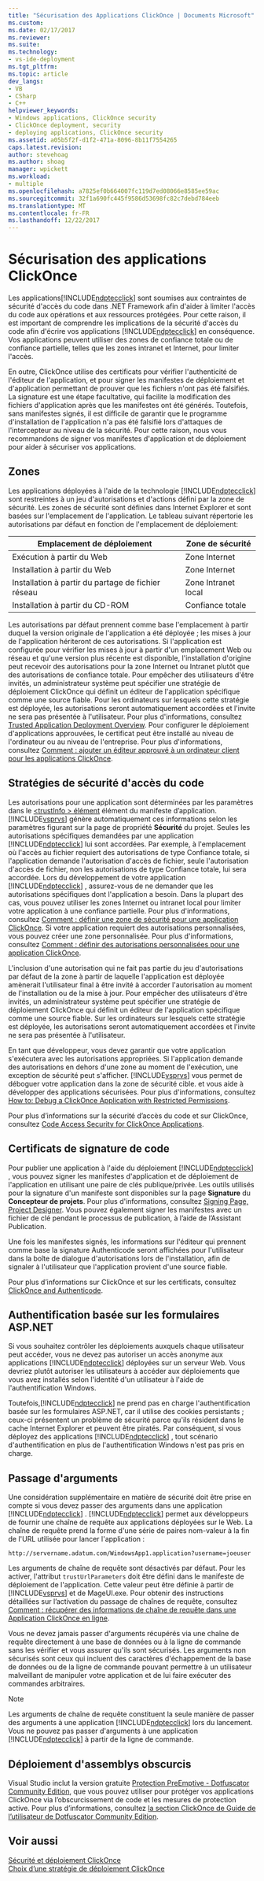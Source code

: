 ```yaml
---
title: "Sécurisation des Applications ClickOnce | Documents Microsoft"
ms.custom: 
ms.date: 02/17/2017
ms.reviewer: 
ms.suite: 
ms.technology:
- vs-ide-deployment
ms.tgt_pltfrm: 
ms.topic: article
dev_langs:
- VB
- CSharp
- C++
helpviewer_keywords:
- Windows applications, ClickOnce security
- ClickOnce deployment, security
- deploying applications, ClickOnce security
ms.assetid: a05b5f2f-d1f2-471a-8096-8b11f7554265
caps.latest.revision: 
author: stevehoag
ms.author: shoag
manager: wpickett
ms.workload:
- multiple
ms.openlocfilehash: a7825ef0b664007fc119d7ed08066e8585ee59ac
ms.sourcegitcommit: 32f1a690fc445f9586d53698fc82c7debd784eeb
ms.translationtype: MT
ms.contentlocale: fr-FR
ms.lasthandoff: 12/22/2017
---
```

# <a name="securing-clickonce-applications"></a>Sécurisation des applications ClickOnce
Les applications[!INCLUDE[ndptecclick](../deployment/includes/ndptecclick_md.md)] sont soumises aux contraintes de sécurité d'accès du code dans .NET Framework afin d'aider à limiter l'accès du code aux opérations et aux ressources protégées. Pour cette raison, il est important de comprendre les implications de la sécurité d'accès du code afin d'écrire vos applications [!INCLUDE[ndptecclick](../deployment/includes/ndptecclick_md.md)] en conséquence. Vos applications peuvent utiliser des zones de confiance totale ou de confiance partielle, telles que les zones intranet et Internet, pour limiter l'accès.  
  
 En outre, ClickOnce utilise des certificats pour vérifier l'authenticité de l'éditeur de l'application, et pour signer les manifestes de déploiement et d'application permettant de prouver que les fichiers n'ont pas été falsifiés. La signature est une étape facultative, qui facilite la modification des fichiers d'application après que les manifestes ont été générés. Toutefois, sans manifestes signés, il est difficile de garantir que le programme d'installation de l'application n'a pas été falsifié lors d'attaques de l'intercepteur au niveau de la sécurité. Pour cette raison, nous vous recommandons de signer vos manifestes d'application et de déploiement pour aider à sécuriser vos applications.  
  
## <a name="zones"></a>Zones  
 Les applications déployées à l'aide de la technologie [!INCLUDE[ndptecclick](../deployment/includes/ndptecclick_md.md)] sont restreintes à un jeu d'autorisations et d'actions défini par la zone de sécurité. Les zones de sécurité sont définies dans Internet Explorer et sont basées sur l'emplacement de l'application. Le tableau suivant répertorie les autorisations par défaut en fonction de l'emplacement de déploiement:  
  
|Emplacement de déploiement|Zone de sécurité|  
|-------------------------|-------------------|  
|Exécution à partir du Web|Zone Internet|  
|Installation à partir du Web|Zone Internet|  
|Installation à partir du partage de fichier réseau|Zone Intranet local|  
|Installation à partir du CD-ROM|Confiance totale|  
  
 Les autorisations par défaut prennent comme base l'emplacement à partir duquel la version originale de l'application a été déployée ; les mises à jour de l'application hériteront de ces autorisations. Si l'application est configurée pour vérifier les mises à jour à partir d'un emplacement Web ou réseau et qu'une version plus récente est disponible, l'installation d'origine peut recevoir des autorisations pour la zone Internet ou Intranet plutôt que des autorisations de confiance totale. Pour empêcher des utilisateurs d'être invités, un administrateur système peut spécifier une stratégie de déploiement ClickOnce qui définit un éditeur de l'application spécifique comme une source fiable. Pour les ordinateurs sur lesquels cette stratégie est déployée, les autorisations seront automatiquement accordées et l'invite ne sera pas présentée à l'utilisateur. Pour plus d'informations, consultez [Trusted Application Deployment Overview](../deployment/trusted-application-deployment-overview.md). Pour configurer le déploiement d'applications approuvées, le certificat peut être installé au niveau de l'ordinateur ou au niveau de l'entreprise. Pour plus d'informations, consultez [Comment : ajouter un éditeur approuvé à un ordinateur client pour les applications ClickOnce](../deployment/how-to-add-a-trusted-publisher-to-a-client-computer-for-clickonce-applications.md).  
  
## <a name="code-access-security-policies"></a>Stratégies de sécurité d'accès du code  
 Les autorisations pour une application sont déterminées par les paramètres dans le [ \<trustInfo > élément](../deployment/trustinfo-element-clickonce-application.md) élément du manifeste d’application. [!INCLUDE[vsprvs](../code-quality/includes/vsprvs_md.md)] génère automatiquement ces informations selon les paramètres figurant sur la page de propriété **Sécurité** du projet. Seules les autorisations spécifiques demandées par une application [!INCLUDE[ndptecclick](../deployment/includes/ndptecclick_md.md)] lui sont accordées. Par exemple, à l'emplacement où l'accès au fichier requiert des autorisations de type Confiance totale, si l'application demande l'autorisation d'accès de fichier, seule l'autorisation d'accès de fichier, non les autorisations de type Confiance totale, lui sera accordée. Lors du développement de votre application [!INCLUDE[ndptecclick](../deployment/includes/ndptecclick_md.md)] , assurez-vous de ne demander que les autorisations spécifiques dont l'application a besoin. Dans la plupart des cas, vous pouvez utiliser les zones Internet ou intranet local pour limiter votre application à une confiance partielle. Pour plus d'informations, consultez [Comment : définir une zone de sécurité pour une application ClickOnce](../deployment/how-to-set-a-security-zone-for-a-clickonce-application.md). Si votre application requiert des autorisations personnalisées, vous pouvez créer une zone personnalisée. Pour plus d'informations, consultez [Comment : définir des autorisations personnalisées pour une application ClickOnce](../deployment/how-to-set-custom-permissions-for-a-clickonce-application.md).  
  
 L'inclusion d'une autorisation qui ne fait pas partie du jeu d'autorisations par défaut de la zone à partir de laquelle l'application est déployée amènerait l'utilisateur final à être invité à accorder l'autorisation au moment de l'installation ou de la mise à jour. Pour empêcher des utilisateurs d'être invités, un administrateur système peut spécifier une stratégie de déploiement ClickOnce qui définit un éditeur de l'application spécifique comme une source fiable. Sur les ordinateurs sur lesquels cette stratégie est déployée, les autorisations seront automatiquement accordées et l'invite ne sera pas présentée à l'utilisateur.  
  
 En tant que développeur, vous devez garantir que votre application s'exécutera avec les autorisations appropriées. Si l'application demande des autorisations en dehors d'une zone au moment de l'exécution, une exception de sécurité peut s'afficher. [!INCLUDE[vsprvs](../code-quality/includes/vsprvs_md.md)] vous permet de déboguer votre application dans la zone de sécurité cible. et vous aide à développer des applications sécurisées. Pour plus d'informations, consultez [How to: Debug a ClickOnce Application with Restricted Permissions](../deployment/how-to-debug-a-clickonce-application-with-restricted-permissions.md).  
  
 Pour plus d’informations sur la sécurité d’accès du code et sur ClickOnce, consultez [Code Access Security for ClickOnce Applications](../deployment/code-access-security-for-clickonce-applications.md).  
  
## <a name="code-signing-certificates"></a>Certificats de signature de code  
 Pour publier une application à l'aide du déploiement [!INCLUDE[ndptecclick](../deployment/includes/ndptecclick_md.md)] , vous pouvez signer les manifestes d'application et de déploiement de l'application en utilisant une paire de clés publique/privée. Les outils utilisés pour la signature d'un manifeste sont disponibles sur la page **Signature** du **Concepteur de projets**. Pour plus d'informations, consultez [Signing Page, Project Designer](../ide/reference/signing-page-project-designer.md). Vous pouvez également signer les manifestes avec un fichier de clé pendant le processus de publication, à l’aide de l’Assistant Publication.  
  
 Une fois les manifestes signés, les informations sur l'éditeur qui prennent comme base la signature Authenticode seront affichées pour l'utilisateur dans la boîte de dialogue d'autorisations lors de l'installation, afin de signaler à l'utilisateur que l'application provient d'une source fiable.  
  
 Pour plus d’informations sur ClickOnce et sur les certificats, consultez [ClickOnce and Authenticode](../deployment/clickonce-and-authenticode.md).  
  
## <a name="aspnet-form-based-authentication"></a>Authentification basée sur les formulaires ASP.NET  
 Si vous souhaitez contrôler les déploiements auxquels chaque utilisateur peut accéder, vous ne devez pas autoriser un accès anonyme aux applications [!INCLUDE[ndptecclick](../deployment/includes/ndptecclick_md.md)] déployées sur un serveur Web. Vous devriez plutôt autoriser les utilisateurs à accéder aux déploiements que vous avez installés selon l'identité d'un utilisateur à l'aide de l'authentification Windows.  
  
 Toutefois,[!INCLUDE[ndptecclick](../deployment/includes/ndptecclick_md.md)] ne prend pas en charge l'authentification basée sur les formulaires ASP.NET, car il utilise des cookies persistants ; ceux-ci présentent un problème de sécurité parce qu'ils résident dans le cache Internet Explorer et peuvent être piratés. Par conséquent, si vous déployez des applications [!INCLUDE[ndptecclick](../deployment/includes/ndptecclick_md.md)] , tout scénario d'authentification en plus de l'authentification Windows n'est pas pris en charge.  
  
## <a name="passing-arguments"></a>Passage d'arguments  
 Une considération supplémentaire en matière de sécurité doit être prise en compte si vous devez passer des arguments dans une application [!INCLUDE[ndptecclick](../deployment/includes/ndptecclick_md.md)] . [!INCLUDE[ndptecclick](../deployment/includes/ndptecclick_md.md)] permet aux développeurs de fournir une chaîne de requête aux applications déployées sur le Web. La chaîne de requête prend la forme d'une série de paires nom-valeur à la fin de l'URL utilisée pour lancer l'application :  
  
 `http://servername.adatum.com/WindowsApp1.application?username=joeuser`  
  
 Les arguments de chaîne de requête sont désactivés par défaut. Pour les activer, l'attribut `trustUrlParameters` doit être défini dans le manifeste de déploiement de l'application. Cette valeur peut être définie à partir de [!INCLUDE[vsprvs](../code-quality/includes/vsprvs_md.md)] et de MageUI.exe. Pour obtenir des instructions détaillées sur l’activation du passage de chaînes de requête, consultez [Comment : récupérer des informations de chaîne de requête dans une Application ClickOnce en ligne](../deployment/how-to-retrieve-query-string-information-in-an-online-clickonce-application.md).  
  
 Vous ne devez jamais passer d'arguments récupérés via une chaîne de requête directement à une base de données ou à la ligne de commande sans les vérifier et vous assurer qu'ils sont sécurisés. Les arguments non sécurisés sont ceux qui incluent des caractères d'échappement de la base de données ou de la ligne de commande pouvant permettre à un utilisateur malveillant de manipuler votre application et de lui faire exécuter des commandes arbitraires.  
  
> [!NOTE]
>  Les arguments de chaîne de requête constituent la seule manière de passer des arguments à une application [!INCLUDE[ndptecclick](../deployment/includes/ndptecclick_md.md)] lors du lancement. Vous ne pouvez pas passer d'arguments à une application [!INCLUDE[ndptecclick](../deployment/includes/ndptecclick_md.md)] à partir de la ligne de commande.  
  
## <a name="deploying-obfuscated-assemblies"></a>Déploiement d'assemblys obscurcis  
 Visual Studio inclut la version gratuite [Protection PreEmptive - Dotfuscator Community Edition](../ide/dotfuscator/index.md), que vous pouvez utiliser pour protéger vos applications ClickOnce via l’obscurcissement de code et les mesures de protection active.  Pour plus d’informations, consultez [la section ClickOnce de Guide de l’utilisateur de Dotfuscator Community Edition](https://www.preemptive.com/dotfuscator/ce/docs/help/5.27/advanced_clickonce.html).

## <a name="see-also"></a>Voir aussi  
 [Sécurité et déploiement ClickOnce](../deployment/clickonce-security-and-deployment.md)   
 [Choix d’une stratégie de déploiement ClickOnce](../deployment/choosing-a-clickonce-deployment-strategy.md)